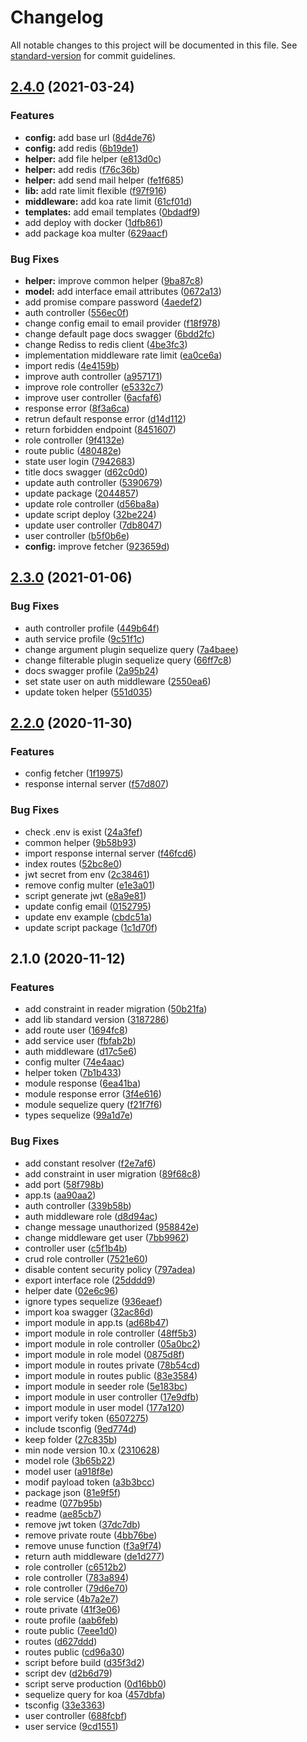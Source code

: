# Changelog

All notable changes to this project will be documented in this file. See [standard-version](https://github.com/conventional-changelog/standard-version) for commit guidelines.

## [2.4.0](///compare/v2.3.0...v2.4.0) (2021-03-24)


### Features

* **config:** add base url ([8d4de76](///commit/8d4de760e08d6e29d929b47f4eb3c8ba2507118a))
* **config:** add redis ([6b19de1](///commit/6b19de172e260a64fef5614370109f28f238583b))
* **helper:** add file helper ([e813d0c](///commit/e813d0ca1f636d56f2eeae23c486ce5c2a886a36))
* **helper:** add redis ([f76c36b](///commit/f76c36b78ea087d02eca8efb216693df7df67a5b))
* **helper:** add send mail helper ([fe1f685](///commit/fe1f685214bff19ce7e2f1335332d1773e715a25))
* **lib:** add rate limit flexible ([f97f916](///commit/f97f91687ff942aa85f859f0283bc31f69b825f7))
* **middleware:** add koa rate limit ([61cf01d](///commit/61cf01dcf04157f1d06b820cbda1d18b5884e265))
* **templates:** add email templates ([0bdadf9](///commit/0bdadf98628112b4ac0913823e402057433ed55e))
* add deploy with docker ([1dfb861](///commit/1dfb861900cb7c57209b8911eba4698cfe27ffc3))
* add package koa multer ([629aacf](///commit/629aacf51aa06e862eac005c27ed33910f46eba0))


### Bug Fixes

* **helper:** improve common helper ([9ba87c8](///commit/9ba87c80cc7dc9bdb5d86d7c6d7f1fa4f46a8dd7))
* **model:** add interface email attributes ([0672a13](///commit/0672a13044efba0ab7c253dec5011f0672c0b8f0))
* add promise compare password ([4aedef2](///commit/4aedef292820edaf0bc3ed19267229d839a7ca28))
* auth controller ([556ec0f](///commit/556ec0f009e6a0208000c0d982f3e1723239d00a))
* change config email to email provider ([f18f978](///commit/f18f9780c1db89cbbb28ac2a569eb080c18ac9e2))
* change default page docs swagger ([6bdd2fc](///commit/6bdd2fc13852309850fadb0e6122cd966974b9b6))
* change Rediss to redis client ([4be3fc3](///commit/4be3fc3da665c909aad175b3c838b142ce9a565e))
* implementation middleware rate limit ([ea0ce6a](///commit/ea0ce6a0a91d99625c63847c20d36347d91a5152))
* import redis ([4e4159b](///commit/4e4159b9568120f258f50f6900760fc0633e3487))
* improve auth controller ([a957171](///commit/a9571713e7e9dc2c79b5da25d194e7534ac95f0a))
* improve role controller ([e5332c7](///commit/e5332c7a30fe36b317ed1f17b3b40dc2bfa6c0c7))
* improve user controller ([6acfaf6](///commit/6acfaf6b1cf5d470748ee9a0fe5b6ac20443d60a))
* response error ([8f3a6ca](///commit/8f3a6ca945a71cc9bd3df73c559442d54c9c45a6))
* retrun default response error ([d14d112](///commit/d14d1125d5d8666a9486a91d3cd5cf088485d7e5))
* return forbidden endpoint ([8451607](///commit/845160717a0dfb921743bb8f6b5b39c0d1b2b5f6))
* role controller ([9f4132e](///commit/9f4132efe99cc1a62bfbe172d6fbf1256f065536))
* route public ([480482e](///commit/480482e30bfca51a06981c6ce09a173d71a79ee2))
* state user login ([7942683](///commit/7942683304c90b44b44afd651bf59ad2c404a6e8))
* title docs swagger ([d62c0d0](///commit/d62c0d0f752d3d74ec3a87f0a3dce105bb9a64bb))
* update auth controller ([5390679](///commit/53906793b571b5424e402302a6f65d1afc70cd65))
* update package ([2044857](///commit/204485712ba05fc40dcb691c6722c35846360577))
* update role controller ([d56ba8a](///commit/d56ba8a997af6188052daa83652d4ad4271804e4))
* update script deploy ([32be224](///commit/32be224125e75c6d4c3cce82f0716fdad0034026))
* update user controller ([7db8047](///commit/7db804772fcd29640f2d3c77eae6a773ea5464c5))
* user controller ([b5f0b6e](///commit/b5f0b6e851fcfa9fd2d4ae37f46731603aa47c25))
* **config:** improve fetcher ([923659d](///commit/923659dd428a9fc1434a43cde99b97b512c58573))

## [2.3.0](///compare/v2.2.0...v2.3.0) (2021-01-06)


### Bug Fixes

* auth controller profile ([449b64f](///commit/449b64f56e6adfbb852d996f84a502dda71b1333))
* auth service profile ([9c51f1c](///commit/9c51f1c9c5ebfdb4a1e9f16f3f1aa48c6d0f5f0b))
* change argument plugin sequelize query ([7a4baee](///commit/7a4baeee398d1e76e5423502c1b6ad03f2e3e9dc))
* change filterable plugin sequelize query ([66ff7c8](///commit/66ff7c8879b76844d76f5ed611da60d15dcb546a))
* docs swagger profile ([2a95b24](///commit/2a95b2435298d27f4ff6efa08d4426cc718b9387))
* set state user on auth middleware ([2550ea6](///commit/2550ea6649b711fec705713c477da1fc4c295535))
* update token helper ([551d035](///commit/551d0353d9805b911679421201c592a169fca664))

## [2.2.0](///compare/v2.1.0...v2.2.0) (2020-11-30)


### Features

* config fetcher ([1f19975](///commit/1f19975b4a0d4570d93780fc590fcc036b058b40))
* response internal server ([f57d807](///commit/f57d8073a456c65e3d414831b418fb317449044c))


### Bug Fixes

* check .env is exist ([24a3fef](///commit/24a3fef21fc748d7d76385b2614bdd66030ab1f6))
* common helper ([9b58b93](///commit/9b58b9355c61193cd1b5cc3d1c2e980db857a9a6))
* import response internal server ([f46fcd6](///commit/f46fcd6d6eee510403b78f48b90f0be3fb7261f3))
* index routes ([52bc8e0](///commit/52bc8e0898fc345a0d7820028279e9926c5f9957))
* jwt secret from env ([2c38461](///commit/2c38461d043e1a89d52e274cc5430fbb2101ad70))
* remove config multer ([e1e3a01](///commit/e1e3a011a143aefbf182183865b338f7837c919d))
* script generate jwt ([e8a9e81](///commit/e8a9e81620ce1a4a43e8afe12d2611c59c539305))
* update config email ([0152795](///commit/0152795aae6204f89f8c8688758f98903f998286))
* update env example ([cbdc51a](///commit/cbdc51ad1cb3243b316b1bf50fa75a618da61874))
* update script package ([1c1d70f](///commit/1c1d70fe451c01aaf2aef09fbd52c1769af5d352))

## 2.1.0 (2020-11-12)


### Features

* add constraint in reader migration ([50b21fa](///commit/50b21fa1c14a8911472e99f8b1d696087e72834e))
* add lib standard version ([3187286](///commit/3187286be43ba83e115c0f30753dfcf393f9a6d2))
* add route user ([1694fc8](///commit/1694fc8c6be587f93dd9b447d26e489eb377c0be))
* add service user ([fbfab2b](///commit/fbfab2bf0cdfed8fd9c9a1e60f71186e57328bde))
* auth middleware ([d17c5e6](///commit/d17c5e62d8649ede72fee63b55d0d50bc217bae7))
* config multer ([74e4aac](///commit/74e4aacd63f29a8fa72c4da8e3ac8accaae46029))
* helper token ([7b1b433](///commit/7b1b43391ace183f43662ea10251afa23238b12a))
* module response ([6ea41ba](///commit/6ea41ba8523d21a70ac416e6f5a6d806367da7b9))
* module response error ([3f4e616](///commit/3f4e6161a2a46a5c3cf40768102979379ec1ff1b))
* module sequelize query ([f21f7f6](///commit/f21f7f6d427bd4bf36f66bfc037585d4b1afddbd))
* types sequelize ([99a1d7e](///commit/99a1d7eaf9f7a6f7887de1bde27cff75405269fb))


### Bug Fixes

* add constant resolver ([f2e7af6](///commit/f2e7af609b07cb1bc41990b0e9ec99dba74cc035))
* add constraint in user migration ([89f68c8](///commit/89f68c8b6309063a1b9819f7fb918cdeae17c7b0))
* add port ([58f798b](///commit/58f798b895f39f4821838cdf7e152bdd45f7c42b))
* app.ts ([aa90aa2](///commit/aa90aa205bb639509b30b978f1f35601fa1f3f7b))
* auth controller ([339b58b](///commit/339b58ba11748a0e1dfd697633c7eca605028d17))
* auth middleware role ([d8d94ac](///commit/d8d94acacbe63771710d3bf5c75106ad9a487af6))
* change message unauthorized ([958842e](///commit/958842ebb785e27d61d9d2709a2bcc9c7c799535))
* change middleware get user ([7bb9962](///commit/7bb9962b5a1f94960c7a060d88cd20f6f498c3a7))
* controller user ([c5f1b4b](///commit/c5f1b4b76745669ad531448927fceeb3e03c1bc0))
* crud role controller ([7521e60](///commit/7521e60b6c684ebf8a6e8597816730777fe94b20))
* disable content security policy ([797adea](///commit/797adeac50c87d012abcc14b0df667cc03815664))
* export interface role ([25dddd9](///commit/25dddd9f6173670e87fb1e903f6a00aac09dc823))
* helper date ([02e6c96](///commit/02e6c96880319e832d2f8285a6b2c579d1aa490e))
* ignore types sequelize ([936eaef](///commit/936eaef9f7b057043d64d0295d5fc2cc5a8d5789))
* import koa swagger ([32ac86d](///commit/32ac86df69ad1b22b0e16bcf5f673561b24d6b1e))
* import module in app.ts ([ad68b47](///commit/ad68b4794072a6a8a638e5c779197073a82f973d))
* import module in role controller ([48ff5b3](///commit/48ff5b3f10370e8448f917de1ced350801e04555))
* import module in role controller ([05a0bc2](///commit/05a0bc294bb4007ab6a3027195c49abc9b91f95d))
* import module in role model ([0875d8f](///commit/0875d8fac62311c30ec02af8bd26e9efe14cbe89))
* import module in routes private ([78b54cd](///commit/78b54cd1a80debc7c4ad07e72cd0d753e4d116fb))
* import module in routes public ([83e3584](///commit/83e3584a683a98c070c23f889bfeb0cb4b81f670))
* import module in seeder role ([5e183bc](///commit/5e183bc245333403611d51383f8cf36080de0458))
* import module in user controller ([17e9dfb](///commit/17e9dfbfc1850e000aa49310808682e38c4353c9))
* import module in user model ([177a120](///commit/177a120f333bbbbb6d03f5f506a3e6c28fd1a155))
* import verify token ([6507275](///commit/6507275c8fbc9cb27a20ce5bcf2ddfcec24b17da))
* include tsconfig ([9ed774d](///commit/9ed774dbd6f4df5d60aafed11f168deee076e19b))
* keep folder ([27c835b](///commit/27c835bba09f7d5decc25883a81578efeae641b4))
* min node version 10.x ([2310628](///commit/2310628bb056b9a07b4f798f75dc0bf365077746))
* model role ([3b65b22](///commit/3b65b22857e8b511bb6e459f0666b81ae7c7069c))
* model user ([a918f8e](///commit/a918f8e507d5cecbedd62b5a5aec91df12e0b55d))
* modif payload token ([a3b3bcc](///commit/a3b3bcc5e0cbba3652ba616e9540b6f2fd562554))
* package json ([81e9f5f](///commit/81e9f5f5685155fc8fd316473fdf50b9c7246f82))
* readme ([077b95b](///commit/077b95b81bfd66dc1c5dcf066187df702a740e30))
* readme ([ae85cb7](///commit/ae85cb71aa0b7da4fcc77095302058cc4b292c35))
* remove jwt token ([37dc7db](///commit/37dc7db17dead51b9479c65475022617ace3261e))
* remove private route ([4bb76be](///commit/4bb76be84bed753c92fd218647986f6734110a40))
* remove unuse function ([f3a9f74](///commit/f3a9f7490bff67f72acb522bad8cab7794e8b631))
* return auth middleware ([de1d277](///commit/de1d2779076a5668553a850bf4fc83e6e6fafca5))
* role controller ([c6512b2](///commit/c6512b2187266313592ed25b4460f868e0bc2f1e))
* role controller ([783a894](///commit/783a894f3ed3aa53e8ae067ce473b9382117f2d5))
* role controller ([79d6e70](///commit/79d6e70a7f670417e10e25279d09d775eac45e85))
* role service ([4b7a2e7](///commit/4b7a2e76de578bb3a00500978bcc220f08acc724))
* route private ([41f3e06](///commit/41f3e066a38e5f41ca2202cffbaa37a1df55ea39))
* route profile ([aab6feb](///commit/aab6feb1cb2cff593127bdf7628ed485b5e7c89f))
* route public ([7eee1d0](///commit/7eee1d0f1e14069204b571694c9ff44e5ead7b7d))
* routes ([d627ddd](///commit/d627ddd3f576935efbf1b43d8595ef3b7a0af9cf))
* routes public ([cd96a30](///commit/cd96a30765c5ddb61cd0b0f3f010830743463e46))
* script before build ([d35f3d2](///commit/d35f3d2d41f924c7640d9ab7910d14563f5c9d88))
* script dev ([d2b6d79](///commit/d2b6d7947a5c6c31ba90084fe8d46d3633dfd549))
* script serve production ([0d16bb0](///commit/0d16bb04287355514afdcbdbc086e756b7579055))
* sequelize query for koa ([457dbfa](///commit/457dbfae23c9cc744005ec0955519193962efeb9))
* tsconfig ([33e3363](///commit/33e3363ed6258db0638e17eee19447140d9902a8))
* user controller ([688fcbf](///commit/688fcbf905aaf9b97bcfe678d2a723c65c3fd531))
* user service ([9cd1551](///commit/9cd15512a044135ce24a69b1581bf96ac5e89610))
